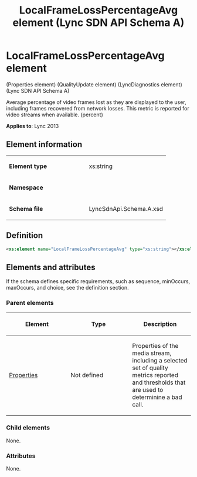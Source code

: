 ﻿---
title: LocalFrameLossPercentageAvg element  (Lync SDN API Schema A)
TOCTitle: LocalFrameLossPercentageAvg element
ms:assetid: 1737ba2c-0766-f080-87ff-66b0eec9f559
ms:mtpsurl: https://msdn.microsoft.com/library/Dn439215(v=office.15)
ms:contentKeyID: 57260952
ms.date: 07/24/2014
mtps_version: v=office.15
dev_langs:
- xml
---

# LocalFrameLossPercentageAvg element 

(Properties element) (QualityUpdate element) (LyncDiagnostics element) (Lync SDN API Schema A)

Average percentage of video frames lost as they are displayed to the user, including frames recovered from network losses. This metric is reported for video streams when available. (percent)


**Applies to**: Lync 2013

## Element information

<table>
<colgroup>
<col style="width: 50%" />
<col style="width: 50%" />
</colgroup>
<tbody>
<tr class="odd">
<td><p><strong>Element type</strong></p></td>
<td><p>xs:string</p></td>
</tr>
<tr class="even">
<td><p><strong>Namespace</strong></p></td>
<td><p></p></td>
</tr>
<tr class="odd">
<td><p><strong>Schema file</strong></p></td>
<td><p>LyncSdnApi.Schema.A.xsd</p></td>
</tr>
</tbody>
</table>


## Definition

```xml
<xs:element name="LocalFrameLossPercentageAvg" type="xs:string"></xs:element>
```

## Elements and attributes

If the schema defines specific requirements, such as sequence, minOccurs, maxOccurs, and choice, see the definition section.

### Parent elements

<table>
<colgroup>
<col style="width: 33%" />
<col style="width: 33%" />
<col style="width: 33%" />
</colgroup>
<thead>
<tr class="header">
<th><p>Element</p></th>
<th><p>Type</p></th>
<th><p>Description</p></th>
</tr>
</thead>
<tbody>
<tr class="odd">
<td><p><a href="properties-element-qualityupdate-element-sdn-api-schema-a.md">Properties</a></p></td>
<td><p>Not defined</p></td>
<td><p>Properties of the media stream, including a selected set of quality metrics reported and thresholds that are used to determinine a bad call.</p></td>
</tr>
</tbody>
</table>


### Child elements

None.

### Attributes

None.

